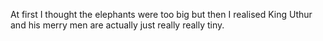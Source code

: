 At first I thought the elephants were too big but then I realised King Uthur and his merry men are actually just really really tiny.